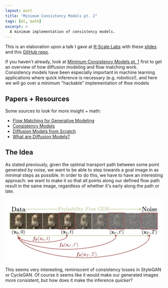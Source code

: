 ```yaml
---
layout: post
title: "Minimum Consistency Models pt. 2"
tags: [ml, math]
excerpt: >
  A minimum implementation of consistency models.
---
```


This is an elaboration upon a talk I gave at [K-Scale Labs](https://www.ycombinator.com/companies/k-scale-labs) with these [slides](https://docs.google.com/presentation/d/18dlGr7veUm9JJdOz9r6l0rRYYDlzWDRs6uF6lraZs3w/edit?usp=sharing) and this [GitHub repo](https://github.com/kscalelabs/min-consistency-models).

If you haven't already, look at [Minimum Consistency Models pt. 1](/consistency-modeling-part1) first to get an overview of how diffusion modeling and flow matching work. Consistency models have been especially important in machine learning applications where quick inference is necessary (e.g. robotics!), and here we will go over a minimum "hackable" implementation of thse models

## Papers + Resources
Some sources to look for more insight + math:
- [Flow Matching for Generative Modeling](https://arxiv.org/pdf/2210.02747)
- [Consistency Models](https://arxiv.org/pdf/2303.01469)
- [Diffusion Models from Scratch](https://www.tonyduan.com/diffusion/index.html)
- [What are Diffusion Models?](https://lilianweng.github.io/posts/2021-07-11-diffusion-models/)

## The Idea

As stated previously, given the optimal transport path between some point generated by noise, we want to be able to step towards a goal image in as minimal steps as possible. In order to do this, we have to have an interesting approach: we want to make it so that all points along our defined flow path result in the same image, regardless of whether it's early along the path or late.

![consistency_models](/images/consistency-modeling/consistency_models.webp)

This seems very interesting, reminiscent of consistency losses in StyleGAN or CycleGAN. Of course it seems like it would make our generated images more consistent, but how does it make the inference *quicker*?